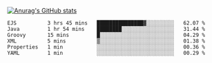 [![Anurag's GitHub stats](https://github-readme-stats.vercel.app/api?username=sebasphere&count_private=true&theme=tokyonight)](https://github.com/anuraghazra/github-readme-stats)

<!--START_SECTION:waka-->

```text
EJS          3 hrs 45 mins   ███████████████▓░░░░░░░░░   62.07 %
Java         1 hr 54 mins    ████████░░░░░░░░░░░░░░░░░   31.44 %
Groovy       15 mins         █░░░░░░░░░░░░░░░░░░░░░░░░   04.29 %
XML          5 mins          ▒░░░░░░░░░░░░░░░░░░░░░░░░   01.38 %
Properties   1 min           ░░░░░░░░░░░░░░░░░░░░░░░░░   00.36 %
YAML         1 min           ░░░░░░░░░░░░░░░░░░░░░░░░░   00.29 %
```

<!--END_SECTION:waka-->
